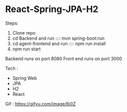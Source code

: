 # React-Spring-JPA-H2

Steps:
1. Clone repo
2. cd Backend and run :::: mvn spring-boot:run
3. cd agent-frontend and run :::: npm run install
4. npm run start

Backend runs on port 8080
Front end runs on port 3000

Tech : 
- Spring Web
- JPA
- H2
- React

Gif : https://gifyu.com/image/6i0Z
